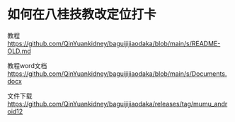 # 如何在八桂技教改定位打卡

教程
https://github.com/QinYuankidney/baguijijiaodaka/blob/main/s/README-OLD.md

教程word文档
https://github.com/QinYuankidney/baguijijiaodaka/blob/main/s/Documents.docx

文件下载
https://github.com/QinYuankidney/baguijijiaodaka/releases/tag/mumu_android12

